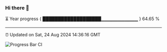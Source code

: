 ### Hi there 👋

⏳ Year progress { ███████████████████▁▁▁▁▁▁▁▁▁▁▁ } 64.65 %

---

⏰ Updated on Sat, 24 Aug 2024 14:36:16 GMT

![Progress Bar CI](https://github.com/IshwaranRudhara/GIT-ACTION/workflows/Progress%20Bar%20CI/badge.svg)
